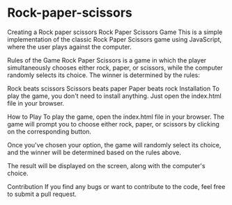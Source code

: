 # Rock-paper-scissors
Creating a Rock paper scissors
Rock Paper Scissors Game
This is a simple implementation of the classic Rock Paper Scissors game using JavaScript, where the user plays against the computer.

Rules of the Game
Rock Paper Scissors is a game in which the player simultaneously chooses either rock, paper, or scissors, while the computer randomly selects its choice. The winner is determined by the rules:

Rock beats scissors
Scissors beats paper
Paper beats rock
Installation
To play the game, you don't need to install anything. Just open the index.html file in your browser.

How to Play
To play the game, open the index.html file in your browser. The game will prompt you to choose either rock, paper, or scissors by clicking on the corresponding button.

Once you've chosen your option, the game will randomly select its choice, and the winner will be determined based on the rules above.

The result will be displayed on the screen, along with the computer's choice.

Contribution
If you find any bugs or want to contribute to the code, feel free to submit a pull request.
